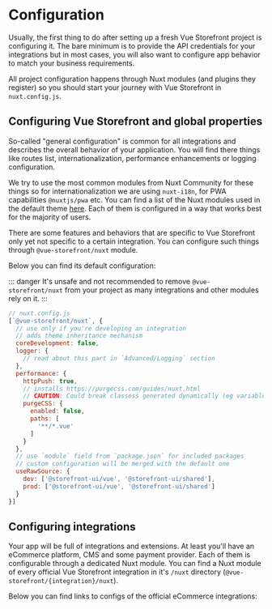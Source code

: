 # Configuration

Usually, the first thing to do after setting up a fresh Vue Storefront project is configuring it. The bare minimum is to provide the API credentials for your integrations but in most cases, you will also want to configure app behavior to match your business requirements.

All project configuration happens through Nuxt modules (and plugins they register) so you should start your journey with Vue Storefront in `nuxt.config.js`.

## Configuring Vue Storefront and global properties

So-called "general configuration" is common for all integrations and describes the overall behavior of your application. You will find there things like routes list, internationalization, performance enhancements or logging configuration.

We try to use the most common modules from Nuxt Community for these things so for internationalization we are using `nuxt-i18n`, for PWA capabilities `@nuxtjs/pwa` etc. You can find a list of the Nuxt modules used in the default theme [here](theme.html#preinstalled-modules-and-libraries). Each of them is configured in a way that works best for the majority of users.

There are some features and behaviors that are specific to Vue Storefront only yet not specific to a certain integration. You can configure such things through `@vue-storefront/nuxt` module. 

[//]: # (TODO: Add documentation for VSF/NUXT module)

Below you can find its default configuration:

::: danger
It's unsafe and not recommended to remove `@vue-storefront/nuxt` from your project as many integrations and other modules rely on it.
:::
```js
// nuxt.config.js
[`@vue-storefront/nuxt`, {
  // use only if you're developing an integration
  // adds theme inheritance mechanism
  coreDevelopment: false,
  logger: {
    // read about this part in `Advanced/Logging` section
  },
  performance: {
    httpPush: true,
    // installs https://purgecss.com/guides/nuxt.html
    // CAUTION: Could break classess generated dynamically (eg variable + '-secondary')
    purgeCSS: {
      enabled: false,
      paths: [
        '**/*.vue'
      ]
    }
  },
  // use `module` field from `package.json` for included packages
  // custom configuration will be merged with the default one
  useRawSource: {
    dev: ['@storefront-ui/vue', '@storefront-ui/shared'],
    prod: ['@storefront-ui/vue', '@storefront-ui/shared']
  }
}]
```


## Configuring integrations

Your app will be full of integrations and extensions. At least you'll have an eCommerce platform, CMS and some payment provider. Each of them is configurable through a dedicated Nuxt module. You can find a Nuxt module of every official Vue Storefront integration in it's `/nuxt` directory (`@vue-storefront/{integration}/nuxt`).

Below you can find links to configs of the official eCommerce integrations:

<CommerceIntegrationLinks 
 commercetools="/commercetools/api-client.html"
 shopify="/shopify/api-client.html"
/>


